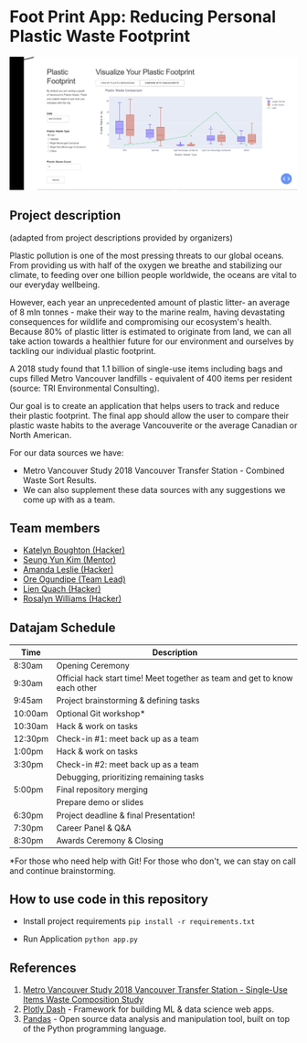 # Foot Print App: Reducing Personal Plastic Waste Footprint

![Screenshot of Application Interface](./assets/demo.jpg)

## Project description
(adapted from project descriptions provided by organizers)

Plastic pollution is one of the most pressing threats to our global oceans. From providing us with half of the oxygen we breathe and stabilizing our climate, to feeding over one billion people worldwide, the oceans are vital to our everyday wellbeing. 

However, each year an unprecedented amount of plastic litter- an average of 8 mln tonnes - make their way to the marine realm, having devastating consequences for wildlife and compromising our ecosystem's health. Because 80% of plastic litter is estimated to originate from land, we can all take action towards a healthier future for our environment and ourselves by tackling our individual plastic footprint.

A 2018 study found that 1.1 billion of single-use items including bags and cups filled Metro Vancouver landfills - equivalent of 400 items per resident (source: TRI Environmental Consulting).

Our goal is to create an application that helps users to track and reduce their plastic footprint. The final app should allow the user to compare their plastic waste habits to the average Vancouverite or the average Canadian or North American.

For our data sources we have:
- Metro Vancouver Study 2018 Vancouver Transfer Station - Combined Waste Sort Results.
- We can also supplement these data sources with any suggestions we come up with as a team.

## Team members
- [Katelyn Boughton (Hacker)](https://www.linkedin.com/in/katelyn-boughton/)
- [Seung Yun Kim (Mentor)](https://www.linkedin.com/in/seungyun-kim/)
- [Amanda Leslie (Hacker)](https://www.linkedin.com/in/amanda-l-9186433a/)
- [Ore Ogundipe (Team Lead)](https://oreogundipe.dev/whoami)
- [Lien Quach (Hacker)](https://www.linkedin.com/in/lienq/)
- [Rosalyn Williams (Hacker)](https://github.com/paxcodes)

## Datajam Schedule
| Time | Description |
| --- | --- |
| 8:30am | Opening Ceremony |
| 9:30am | Official hack start time! Meet together as team and get to know each other|
| 9:45am | Project brainstorming & defining tasks |
| 10:00am | Optional Git workshop*|
| 10:30am | Hack & work on tasks |
| 12:30pm | Check-in #1: meet back up as a team |
| 1:00pm | Hack & work on tasks |
| 3:30pm | Check-in #2: meet back up as a team |
| | Debugging, prioritizing remaining tasks |
| 5:00pm | Final repository merging |
| | Prepare demo or slides |
| 6:30pm | Project deadline & final Presentation! |
| 7:30pm | Career Panel & Q&A |
| 8:30pm | Awards Ceremony & Closing |

*For those who need help with Git! For those who don't, we can stay on call and continue brainstorming.

## How to use code in this repository

- Install project requirements
`pip install -r requirements.txt`

- Run Application
`python app.py`

## References

1. [Metro Vancouver Study 2018 Vancouver Transfer Station - Single-Use Items Waste Composition Study](http://www.metrovancouver.org/services/solid-waste/SolidWastePublications/2018Single-UseItemsWasteCompositionStudy.pdf)
2. [Plotly Dash](https://plotly.com/dash/) - Framework for building ML & data science web apps.
3. [Pandas](https://pandas.pydata.org/) -  Open source data analysis and manipulation tool, built on top of the Python programming language.

